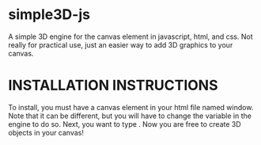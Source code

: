 # simple3D-js
A simple 3D engine for the canvas element in javascript, html, and css. Not really for practical use, just an easier way to add 3D graphics to your canvas.

# INSTALLATION INSTRUCTIONS

To install, you must have a canvas element in your html file named window. Note that it can be different, but you will have to change the variable in the engine to do so. Next, you want to type 
    <script src="PATH TO drawing.js"></script>. 
Now you are free to create 3D objects in your canvas!
